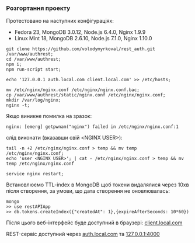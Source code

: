 ### Розгортання проекту

Протестовано на наступних конфігураціях:
- Fedora 23, MongoDB 3.0.12, Node.js 6.4.0, Nginx 1.9.9
- Linux Mint 18, MongoDB 2.6.10, Node.js 7.1.0, Nginx 1.10.0

```
git clone https://github.com/volodymyrkoval/rest_auth.git /var/www/authrest;
cd /var/www/authrest;
npm i;
npm run-script start;
 ```
 
```
echo '127.0.0.1 auth.local.com client.local.com' >> /etc/hosts;
```
```
mv /etc/nginx/nginx.conf /etc/nginx/nginx.conf.bac;
cp /var/www/authrest/static/nginx.conf /etc/nginx/nginx.conf;
mkdir /var/log/nginx;
nginx -t;
```
Якщо виникне помилка на зразок:
```
nginx: [emerg] getpwnam("nginx") failed in /etc/nginx/nginx.conf:1
```
слід виконати (вказавши свій \<NGINX USER\>):
```
tail -n +2 /etc/nginx/nginx.conf > temp && mv temp /etc/nginx/nginx.conf;
echo 'user <NGINX USER>'; | cat - /etc/nginx/nginx.conf > temp && mv temp /etc/nginx/nginx.conf
```
```
service nginx restart;
```
Встановлюємо TTL-index в  MongoDB щоб токени видалялися через 10хв після створення, за умови, що дата створення не оновлювалась:
```
mongo
>> use restAPIApp
>> db.tokens.createIndex({"createdAt": 1},{expireAfterSeconds: 10*60})
```

Після цього веб-інтерфейс буде доступний в браузері:
<a href="http://client.local.com">client.local.com</a>

REST-сервіс доступний через <a href="http://auth.local.com">auth.local.com</a> та <a href="http://127.0.0.1:4000">127.0.0.1:4000</a>